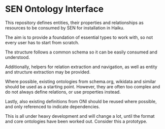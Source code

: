# SEN Ontology Interface

This repository defines entities, their properties and relationships as resources to be consumed by SEN for installation in Haiku.

The aim is to provide a foundation of essential types to work with, so not every user has to start from scratch.

The structure follows a common schema so it can be easily consumed and understood.

Additionally, helpers for relation extraction and navigation, as well as entity and structure extraction may be provided.

Where possible, existing ontologies from schema.org, wikidata and similar should be used as a starting point.
However, they are often too complex and do not always define relations, or use properties instead.

Lastly, also existing definitions from ONI should be reused where possible, and only referenced to indicate dependencies.

This is all under heavy development and will change a lot, until the format and core ontologies have been worked out.
Consider this a prototype.
